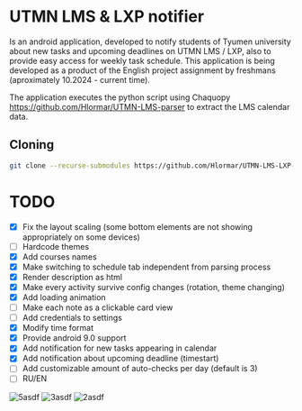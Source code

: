 # UTMN LMS & LXP notifier
Is an android application, developed to notify students of Tyumen university about new tasks and upcoming deadlines on UTMN LMS / LXP, also to provide easy access for weekly task schedule. This application is being developed as a product of the English project assignment by freshmans (aproximately 10.2024 - current time).

The application executes the python script using Chaquopy https://github.com/Hlormar/UTMN-LMS-parser to extract the LMS calendar data.

## Cloning
```bash
git clone --recurse-submodules https://github.com/Hlormar/UTMN-LMS-LXP-Notifier.git
```

# TODO
- [x] Fix the layout scaling (some bottom elements are not showing appropriately on some devices)
- [ ] Hardcode themes
- [x] Add courses names
- [x] Make switching to schedule tab independent from parsing process
- [x] Render description as html
- [x] Make every activity survive config changes (rotation, theme changing)
- [x] Add loading animation
- [ ] Make each note as a clickable card view
- [ ] Add credentials to settings
- [x] Modify time format
- [x] Provide android 9.0 support
- [x] Add notification for new tasks appearing in calendar
- [x] Add notification about upcoming deadline (timestart)
- [ ] Add customizable amount of auto-checks per day (default is 3)
- [ ] RU/EN

![5asdf](https://github.com/user-attachments/assets/2d320ee2-cfe5-4212-aa1b-530a9fcdd24c) ![3asdf](https://github.com/user-attachments/assets/b0275403-b822-4779-b768-120f641d1671) ![2asdf](https://github.com/user-attachments/assets/15619b2b-af85-4fad-b699-715330bf5601)

